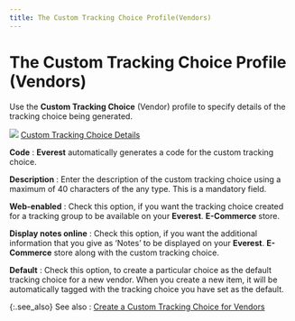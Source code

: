 ```yaml
---
title: The Custom Tracking Choice Profile(Vendors)
---
```


# The Custom Tracking Choice Profile (Vendors)


Use the **Custom Tracking Choice** (Vendor)  profile to specify details of the tracking choice being generated.


![]({{site.ct_baseurl}}/img/lens.gif) [Custom  Tracking Choice Details]({{site.ct_baseurl}}/vendor-tracking/custom_tracking_choice_details_for_vendors.html)


**Code**
: **Everest**  automatically generates a code for the custom tracking choice.


**Description**
: Enter the description of the custom tracking choice  using a maximum of 40 characters of the any type. This is a mandatory  field.


**Web-enabled**
: Check this option, if you want the tracking choice  created for a tracking group to be available on your **Everest**.  **E-Commerce** store.


**Display notes online**
: Check this option, if you want the additional information  that you give as ‘Notes’ to be displayed on your **Everest**.  **E-Commerce** store along with the  custom tracking choice.


**Default**
: Check this option, to create a particular choice  as the default tracking choice for a new vendor. When you create a new  item, it will be automatically tagged with the tracking choice you have  set as the default.


{:.see_also}
See also
: [Create  a Custom Tracking Choice for Vendors]({{site.ct_baseurl}}/vendor-tracking/create_a_custom_tracking_choice_for_vendors.html)
